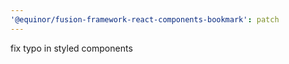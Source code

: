 ```yaml
---
'@equinor/fusion-framework-react-components-bookmark': patch
---
```


fix typo in styled components
